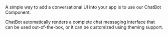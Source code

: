 A simple way to add a conversational UI into your app is to use our ChatBot Component.

ChatBot automatically renders a complete chat messaging interface that can be used out-of-the-box, or it can be customized using theming support.

<inline-fragment src=~/ui/fragments/web/installation.md></inline-fragment>

<inline-fragment src="~/ui/interactions/fragments/web/chatbot/usage.md"></inline-fragment>

<inline-fragment src="~/ui/interactions/fragments/web/chatbot/customization.md"></inline-fragment>

<inline-fragment src="~/ui/interactions/fragments/web/chatbot/migration.md"></inline-fragment>
